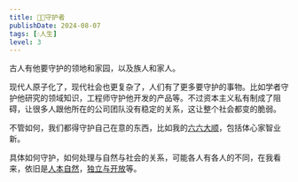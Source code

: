 ```yaml
---
title: 🧑‍🍼守护者
publishDate: 2024-08-07
tags: [💧人生]
level: 3
---
```


古人有他要守护的领地和家园，以及族人和家人。

现代人原子化了，现代社会也更复杂了，人们有了更多要守护的事物。比如学者守护他研究的领域知识，工程师守护他开发的产品等。不过资本主义私有制成了阻碍，让很多人跟他所在的公司团队没有稳定的关系，这让整个社会都变的脆弱。

不管如何，我们都得守护自己在意的东西，比如我的[六六大顺](/xyy/20240708g)，包括体心家智业新。

具体如何守护，如何处理与自然与社会的关系，可能各人有各人的不同，在我看来，依旧是[人本自然](/xyy/20240701a)，[独立与开放](/xyy/20240716b)等。
